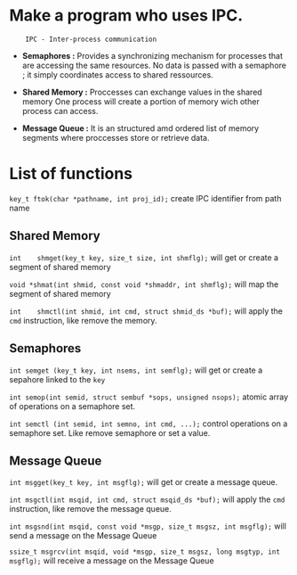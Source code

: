 

# Make a program who uses IPC. #

```
	IPC - Inter-process communication
```

* **Semaphores :**
Provides a synchronizing mechanism for processes that are accessing the same
resources. No data is passed with a semaphore ; it simply coordinates access
to shared ressources.

* **Shared Memory :**
Proccesses can exchange values in the shared memory One process will create a portion of memory wich other process can access.

* **Message Queue :**
It is an structured amd ordered list of memory segments where proccesses store
or retrieve data.




# List of functions #

`key_t ftok(char *pathname, int proj_id);`
create IPC identifier from path name


## Shared Memory ##
`int	shmget(key_t key, size_t size, int shmflg);`
will get or create a segment of shared memory

`void *shmat(int shmid, const void *shmaddr, int shmflg);`
will map the segment of shared memory

`int	shmctl(int shmid, int cmd, struct shmid_ds *buf);`
will apply the `cmd` instruction, like remove the memory.


## Semaphores ##
`int semget (key_t key, int nsems, int semflg);`
will get or create a sepahore linked to the `key`

`int semop(int semid, struct sembuf *sops, unsigned nsops);`
atomic array of operations on a semaphore set.

`int semctl (int semid, int semno, int cmd, ...);`
control operations on a semaphore set. Like remove semaphore or set a value.


## Message Queue ##
`int msgget(key_t key, int msgflg);`
will get or create a message queue.

`int msgctl(int msqid, int cmd, struct msqid_ds *buf);`
will apply the `cmd` instruction, like remove the message queue.

`int msgsnd(int msqid, const void *msgp, size_t msgsz, int msgflg);`
will send a message on the Message Queue

`ssize_t msgrcv(int msqid, void *msgp, size_t msgsz, long msgtyp, int msgflg);`
will receive a message on the Message Queue
